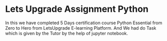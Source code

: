 # Lets Upgrade Assignment Python
In this we have completed 5 Days certification course Python Essential from Zero to Hero from LetsUpgrade E-learning Platform. 
And We had do Task which is given by the Tutor by the help of jupyter notebook.
